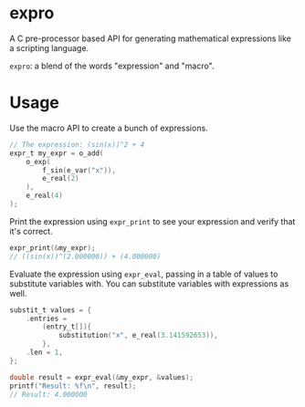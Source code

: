 # expro

A C pre-processor based API for generating mathematical expressions like a scripting language.

`expro`: a blend of the words "expression" and "macro".

# Usage

Use the macro API to create a bunch of expressions.

```c
// The expression: (sin(x))^2 + 4
expr_t my_expr = o_add(
    o_exp(
        f_sin(e_var("x")),
        e_real(2)
    ),
    e_real(4)
);
```

Print the expression using `expr_print` to see your expression and verify that it's correct.

```c
expr_print(&my_expr);
// ((sin(x))^(2.000000)) + (4.000000)
```

Evaluate the expression using `expr_eval`, passing in a table of values to substitute variables with. You can substitute
variables with expressions as well.

```c
substit_t values = {
    .entries =
        (entry_t[]){
            substitution("x", e_real(3.141592653)),
        },
    .len = 1,
};

double result = expr_eval(&my_expr, &values);
printf("Result: %f\n", result);
// Result: 4.000000
```
